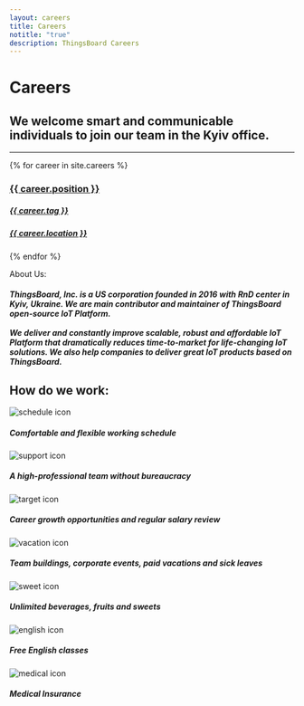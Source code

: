```yaml
---
layout: careers
title: Careers
notitle: "true"
description: ThingsBoard Careers
---
```


# Careers
## We welcome smart and communicable individuals to join our team in the Kyiv office.

<hr>
<div id="carsGrid">
{% for career in site.careers %}
  <a class="cars-box" href="{{ career.url }}">
  <div><h3>{{ career.position }}</h3>
  <h5>{{ career.tag }}</h5></div>
  <h5 class="secondPriority">{{ career.location }}</h5>
  </a>
{% endfor %}
</div>

<div id="technology">
<object data="https://img.thingsboard.io/careers/angular.svg"></object>
<object data="https://img.thingsboard.io/careers/spring.svg"></object>
<object data="https://img.thingsboard.io/careers/java.svg"></object>
<object data="https://img.thingsboard.io/careers/typescript.svg"></object>
<object data="https://img.thingsboard.io/careers/kafka.svg"></object>
<object data="https://img.thingsboard.io/careers/redis.svg"></object>
<object data="https://img.thingsboard.io/careers/cassandra.svg"></object>
<object data="https://img.thingsboard.io/careers/postgresql.svg"></object>
<object data="https://img.thingsboard.io/careers/docker.svg"></object>
<object data="https://img.thingsboard.io/careers/kubernets.svg"></object>
<object data="https://img.thingsboard.io/careers/github.svg"></object>
<object data="https://img.thingsboard.io/careers/aws.svg"></object>
<object data="https://img.thingsboard.io/careers/azure.svg"></object>
<object data="https://img.thingsboard.io/careers/google-cloud.svg"></object>
</div>

<div id="about">
<p class="title">About Us:</p>
<h5>ThingsBoard, Inc. is a US corporation founded in 2016 with RnD center in Kyiv, Ukraine. We are main contributor and maintainer of ThingsBoard open-source IoT Platform.<br>
<br>We deliver and constantly improve scalable, robust and affordable IoT Platform that dramatically reduces time-to-market for life-changing IoT solutions. We also help companies to deliver great IoT products based on ThingsBoard.</h5>
</div>

<h2>How do we work:</h2>
<div id="advanGrid">
    <div>
      <img class="advanImg" src="https://img.thingsboard.io/careers/schedule_icon.svg" alt="schedule icon">
      <h5>Comfortable and flexible working schedule</h5>
    </div>
    <div>
      <img class="advanImg" src="https://img.thingsboard.io/careers/support_icon.svg" alt="support icon">
      <h5>A high-professional team without bureaucracy</h5>
    </div>
    <div>
      <img class="advanImg" src="https://img.thingsboard.io/careers/target_icon.svg" alt="target icon">
      <h5>Career growth opportunities and regular salary review</h5>
    </div>
    <div>
      <img class="advanImg" src="https://img.thingsboard.io/careers/vacation_icon.svg" alt="vacation icon">
      <h5>Team buildings, corporate events, paid vacations and sick leaves</h5>
    </div>
    <div>
      <img class="advanImg" src="https://img.thingsboard.io/careers/sweet_icon.svg" alt="sweet icon">
      <h5>Unlimited beverages, fruits and sweets</h5>
    </div>
    <div>
      <img class="advanImg" src="https://img.thingsboard.io/careers/english_icon.svg" alt="english icon">
      <h5>Free English classes</h5>
    </div>
    <div>
      <img class="advanImg" src="https://img.thingsboard.io/careers/medical_icon.svg" alt="medical icon">
      <h5>Medical Insurance</h5>
    </div>
</div>
